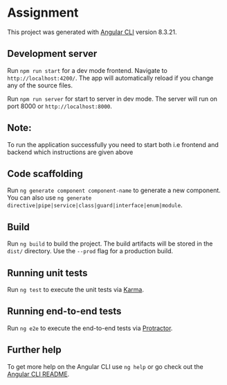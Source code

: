 # Assignment

This project was generated with [Angular CLI](https://github.com/angular/angular-cli) version 8.3.21.

## Development server

Run `npm run start` for a dev mode frontend. Navigate to `http://localhost:4200/`. The app will automatically reload if you change any of the source files.

Run `npm run server` for start to server in dev mode. The server will run on port 8000 or `http://localhost:8000`.

## Note:
To run the application successfully you need to start both i.e frontend and backend which instructions are given above

## Code scaffolding

Run `ng generate component component-name` to generate a new component. You can also use `ng generate directive|pipe|service|class|guard|interface|enum|module`.

## Build

Run `ng build` to build the project. The build artifacts will be stored in the `dist/` directory. Use the `--prod` flag for a production build.

## Running unit tests

Run `ng test` to execute the unit tests via [Karma](https://karma-runner.github.io).

## Running end-to-end tests

Run `ng e2e` to execute the end-to-end tests via [Protractor](http://www.protractortest.org/).

## Further help

To get more help on the Angular CLI use `ng help` or go check out the [Angular CLI README](https://github.com/angular/angular-cli/blob/master/README.md).


